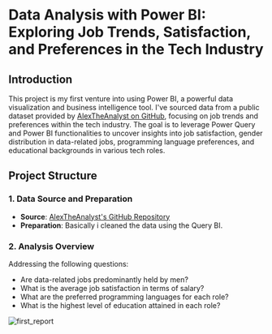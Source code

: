 # Data Analysis with Power BI: Exploring Job Trends, Satisfaction, and Preferences in the Tech Industry

## Introduction

This project is my first venture into using Power BI, a powerful data visualization and business intelligence tool. I've sourced data from a public dataset provided by [AlexTheAnalyst on GitHub](https://github.com/AlexTheAnalyst/Power-BI/blob/main/Power%20BI%20-%20Final%20Project.xlsx), focusing on job trends and preferences within the tech industry. The goal is to leverage Power Query and Power BI functionalities to uncover insights into job satisfaction, gender distribution in data-related jobs, programming language preferences, and educational backgrounds in various tech roles.

## Project Structure

### 1. Data Source and Preparation
- **Source**: [AlexTheAnalyst's GitHub Repository](https://github.com/AlexTheAnalyst/Power-BI/blob/main/Power%20BI%20-%20Final%20Project.xlsx)
- **Preparation**: Basically i cleaned the data  using the Query BI.
### 2. Analysis Overview
Addressing the following questions:
- Are data-related jobs predominantly held by men?
- What is the average job satisfaction in terms of salary?
- What are the preferred programming languages for each role?
- What is the highest level of education attained in each role?


![first_report]()
